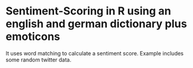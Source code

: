 # Sentiment-Scoring in R using an english and german dictionary plus emoticons
It uses word matching to calculate a sentiment score.
Example includes some random twitter data.


